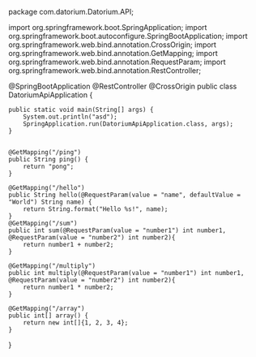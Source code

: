 package com.datorium.Datorium.API;

import org.springframework.boot.SpringApplication;
import org.springframework.boot.autoconfigure.SpringBootApplication;
import org.springframework.web.bind.annotation.CrossOrigin;
import org.springframework.web.bind.annotation.GetMapping;
import org.springframework.web.bind.annotation.RequestParam;
import org.springframework.web.bind.annotation.RestController;

@SpringBootApplication
@RestController
@CrossOrigin
public class DatoriumApiApplication {

	public static void main(String[] args) {
		System.out.println("asd");
		SpringApplication.run(DatoriumApiApplication.class, args);
	}


	@GetMapping("/ping")
	public String ping() {
		return "pong";
	}

	@GetMapping("/hello")
	public String hello(@RequestParam(value = "name", defaultValue = "World") String name) {
		return String.format("Hello %s!", name);
	}
	@GetMapping("/sum")
	public int sum(@RequestParam(value = "number1") int number1, @RequestParam(value = "number2") int number2){
		return number1 + number2;
	}

	@GetMapping("/multiply")
	public int multiply(@RequestParam(value = "number1") int number1, @RequestParam(value = "number2") int number2){
		return number1 * number2;
	}

	@GetMapping("/array")
	public int[] array() {
		return new int[]{1, 2, 3, 4};
	}
	
	
}
